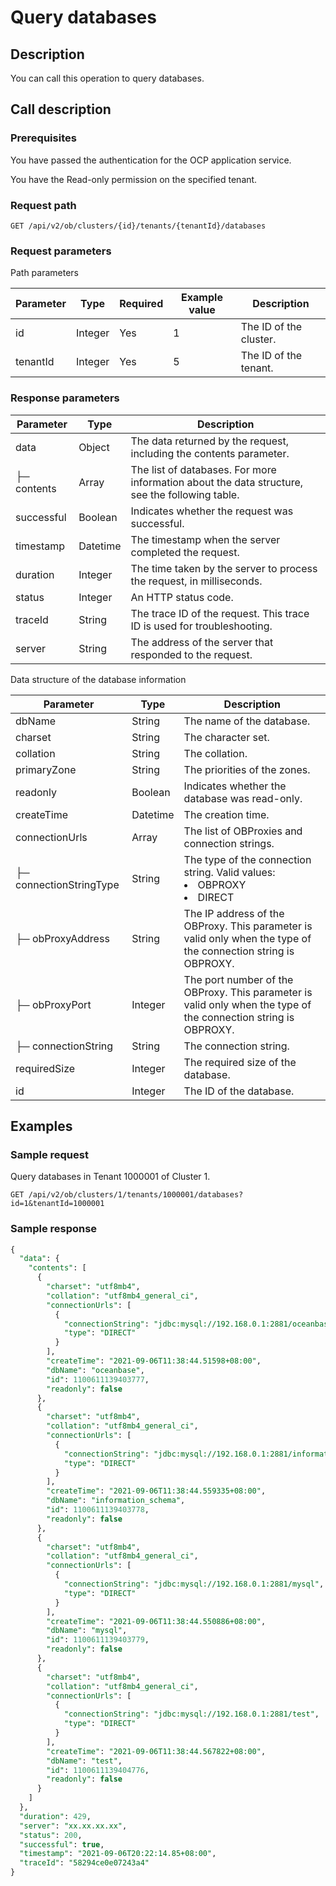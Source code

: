 Query databases 
====================================



Description 
--------------------------------

You can call this operation to query databases.

Call description 
-------------------------------------

### Prerequisites 

You have passed the authentication for the OCP application service. 

You have the Read-only permission on the specified tenant.

### Request path 

`GET /api/v2/ob/clusters/{id}/tenants/{tenantId}/databases`

### Request parameters 

Path parameters


| Parameter |  Type   | Required | Example value |      Description       |
|-----------|---------|----------|---------------|------------------------|
| id        | Integer | Yes      | 1             | The ID of the cluster. |
| tenantId  | Integer | Yes      | 5             | The ID of the tenant.  |





### Response parameters 



|  Parameter  |   Type   |                                          Description                                           |
|-------------|----------|------------------------------------------------------------------------------------------------|
| data        | Object   | The data returned by the request, including the contents parameter.                            |
| ├─ contents | Array    | The list of databases. For more information about the data structure, see the following table. |
| successful  | Boolean  | Indicates whether the request was successful.                                                  |
| timestamp   | Datetime | The timestamp when the server completed the request.                                           |
| duration    | Integer  | The time taken by the server to process the request, in milliseconds.                          |
| status      | Integer  | An HTTP status code.                                                                           |
| traceId     | String   | The trace ID of the request. This trace ID is used for troubleshooting.                        |
| server      | String   | The address of the server that responded to the request.                                       |



Data structure of the database information


|        Parameter        |   Type   |                                                                                 Description                                                                                 |
|-------------------------|----------|-----------------------------------------------------------------------------------------------------------------------------------------------------------------------------|
| dbName                  | String   | The name of the database.                                                                                                                                                   |
| charset                 | String   | The character set.                                                                                                                                                          |
| collation               | String   | The collation.                                                                                                                                                              |
| primaryZone             | String   | The priorities of the zones.                                                                                                                                                |
| readonly                | Boolean  | Indicates whether the database was read-only.                                                                                                                               |
| createTime              | Datetime | The creation time.                                                                                                                                                          |
| connectionUrls          | Array    | The list of OBProxies and connection strings.                                                                                                                               |
| ├─ connectionStringType | String   | The type of the connection string. Valid values: <li> OBPROXY   </li><li> DIRECT</li>    |
| ├─ obProxyAddress       | String   | The IP address of the OBProxy. This parameter is valid only when the type of the connection string is OBPROXY.                                              |
| ├─ obProxyPort          | Integer  | The port number of the OBProxy. This parameter is valid only when the type of the connection string is OBPROXY.                                             |
| ├─ connectionString     | String   | The connection string.                                                                                                                                                      |
| requiredSize            | Integer  | The required size of the database.                                                                                                                                          |
| id                      | Integer  | The ID of the database.                                                                                                                                                     |



Examples 
-----------------------------

### Sample request 

Query databases in Tenant 1000001 of Cluster 1. 

`GET /api/v2/ob/clusters/1/tenants/1000001/databases?id=1&tenantId=1000001`

### Sample response 

```sql
{
  "data": {
    "contents": [
      {
        "charset": "utf8mb4",
        "collation": "utf8mb4_general_ci",
        "connectionUrls": [
          {
            "connectionString": "jdbc:mysql://192.168.0.1:2881/oceanbase",
            "type": "DIRECT"
          }
        ],
        "createTime": "2021-09-06T11:38:44.51598+08:00",
        "dbName": "oceanbase",
        "id": 1100611139403777,
        "readonly": false
      },
      {
        "charset": "utf8mb4",
        "collation": "utf8mb4_general_ci",
        "connectionUrls": [
          {
            "connectionString": "jdbc:mysql://192.168.0.1:2881/information_schema",
            "type": "DIRECT"
          }
        ],
        "createTime": "2021-09-06T11:38:44.559335+08:00",
        "dbName": "information_schema",
        "id": 1100611139403778,
        "readonly": false
      },
      {
        "charset": "utf8mb4",
        "collation": "utf8mb4_general_ci",
        "connectionUrls": [
          {
            "connectionString": "jdbc:mysql://192.168.0.1:2881/mysql",
            "type": "DIRECT"
          }
        ],
        "createTime": "2021-09-06T11:38:44.550886+08:00",
        "dbName": "mysql",
        "id": 1100611139403779,
        "readonly": false
      },
      {
        "charset": "utf8mb4",
        "collation": "utf8mb4_general_ci",
        "connectionUrls": [
          {
            "connectionString": "jdbc:mysql://192.168.0.1:2881/test",
            "type": "DIRECT"
          }
        ],
        "createTime": "2021-09-06T11:38:44.567822+08:00",
        "dbName": "test",
        "id": 1100611139404776,
        "readonly": false
      }
    ]
  },
  "duration": 429,
  "server": "xx.xx.xx.xx",
  "status": 200,
  "successful": true,
  "timestamp": "2021-09-06T20:22:14.85+08:00",
  "traceId": "58294ce0e07243a4"
}
```


